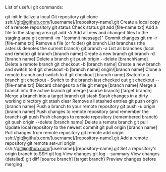 List of useful git commands:

git init															Initialize a local Git repository
git clone ssh://git@github.com/[username]/[repository-name].git		Create a local copy of a remote repository
git status															Check status
git add [file-name.txt]												Add a file to the staging area
git add -A															Add all new and changed files to the staging area
git commit -m "[commit message]"									Commit changes
git rm -r [file-name.txt]											Remove a file (or folder)
git branch															List branches (the asterisk denotes the current branch)
git branch -a														List all branches (local and remote)
git branch [branch name]											Create a new branch
git branch -d [branch name]											Delete a branch
git push origin --delete [branchName]								Delete a remote branch
git checkout -b [branch name]										Create a new branch and switch to it
git checkout -b [branch name] origin/[branch name]					Clone a remote branch and switch to it
git checkout [branch name]											Switch to a branch
git checkout -														Switch to the branch last checked out
git checkout -- [file-name.txt]										Discard changes to a file
git merge [branch name]												Merge a branch into the active branch
git merge [source branch] [target branch]							Merge a branch into a target branch
git stash															Stash changes in a dirty working directory
git stash clear														Remove all stashed entries
git push origin [branch name]										Push a branch to your remote repository
git push -u origin [branch name]									Push changes to remote repository (and remember the branch)
git push															Push changes to remote repository (remembered branch)
git push origin --delete [branch name]								Delete a remote branch
git pull															Update local repository to the newest commit
git pull origin [branch name]										Pull changes from remote repository
git remote add origin ssh://git@github.com/[username]/[repository-name].git						Add a remote repository
git remote set-url origin ssh://git@github.com/[username]/[repository-name].git					Set a repository's origin branch to SSH
git log																View changes
git log --summary													View changes (detailed)
git diff [source branch] [target branch}							Preview changes before merging
